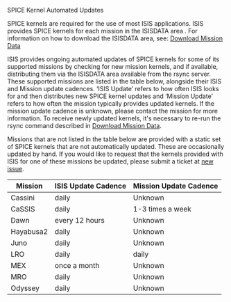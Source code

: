 SPICE Kernel Automated Updates

SPICE kernels are required for the use of most ISIS applications. ISIS provides SPICE kernels for each mission
in the ISISDATA area . For information on how to download the ISISDATA area, see: [Download Mission Data](https://github.com/USGS-Astrogeology/ISIS3#mission-specific-data-downloads)

ISIS provides ongoing automated updates of SPICE kernels for some of its supported missions by checking for new mission kernels, and if available, distributing them via the ISISDATA area available from the rsync server. These supported missions are listed in the table below, alongside their ISIS and Mission update cadences. ‘ISIS Update’ refers to how often ISIS looks for and then distributes new SPICE kernel updates and ‘Mission Update’ refers to how often the mission typically provides updated kernels. If the mission update cadence is unknown, please contact the mission for more information. To receive newly updated kernels, it's necessary to re-run the rsync command described in 
[Download Mission Data](https://github.com/USGS-Astrogeology/ISIS3#mission-specific-data-downloads).

Missions that are not listed in the table below are provided with a static set of SPICE kernels that are not automatically updated. These are occasionally updated by hand. If you would like to request that the kernels provided with ISIS for one of these missions be updated, please submit a ticket at  [new issue](https://github.com/USGS-Astrogeology/ISIS3/issues/new/choose).

| Mission     | ISIS Update Cadence | Mission Update Cadence |
| ----------- | ------------------- | ----------------------
| Cassini     |  daily              | Unknown |
| CaSSIS      |  daily              | 1-3 times a week |
| Dawn        |  every 12 hours     | Unknown |
| Hayabusa2   |  daily              | Unknown |
| Juno        |  daily              | Unknown |
| LRO         |  daily              | daily   |
| MEX         |  once a month       | Unknown |
| MRO         |  daily              | Unknown |
| Odyssey     |  daily              | Unknown |